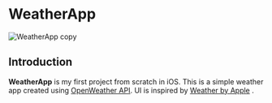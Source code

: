 # WeatherApp

![WeatherApp copy](https://user-images.githubusercontent.com/77430390/111865072-13434080-8922-11eb-80de-0e3406c2366a.jpg)

## Introduction

**WeatherApp** is my first project from scratch in iOS. This is a simple weather app created using [OpenWeather API](https://openweathermap.org/api). UI is inspired by [Weather by Apple](https://apps.apple.com/us/app/weather/id1069513131) . 

